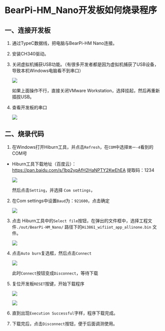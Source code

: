 # BearPi-HM_Nano开发板如何烧录程序<a name="ZH-CN_TOPIC_0000001053302600"></a>

## 一、连接开发板
1. 通过TypeC数据线，把电脑与BearPi-HM Nano连接。

2. 安装CH340驱动。

3. 关闭虚拟机捕获USB功能。（有很多开发者都是因为虚拟机捕获了USB设备，导致本机Windows电脑看不到串口）

    ![](figures/关闭虚拟机捕获USB.png)

    如果上面操作不行，直接关闭VMware Workstation，选择挂起，然后再重新插拔USB。

4. 查看开发板的串口

    ![](figures/获取到开发板串口号.png)

## 二、烧录代码
1. 在Windows打开Hiburn工具，并点击`Refresh`，在`COM`中选择`第一-4`看到的COM号
- Hiburn工具下载地址（百度云）：https://pan.baidu.com/s/1bp2ypAfH2HaNPTY2KwEhEA 提取码：1234



    ![](figures/HiBurn主界面.png)

    然后点击`Setting`，并选择 `Com settings`，

2. 在Com settings中设置`Baud`为：`921600`，点击确定    

    ![](figures/HiBurn_Comsettings.png)

3. 点击 Hiburn工具中的`Select file`按钮，在弹出的文件框中，选择工程文件`./out/BearPi-HM_Nano/` 路径下的`Hi3861_wifiiot_app_allinone.bin` 文件。

    ![](figures/HiBurn_打开文件.png)

4. 点击`Auto burn`复选框，然后点击`Connect`

    ![](figures/HiBurn准备下载.png)

    此时`Connect`按钮变成`Disconnect`，等待下载

5. 复位开发板`RESET`按键，开始下载程序

    ![](figures/复位开发板.png)

    ![](figures/Hiburn_下载程序中.png)

    
6. 直到出现`Execution Successful`字样，程序下载完成。

7. 下载完后，点击`Disconnect`按钮，便于后面调测使用。

